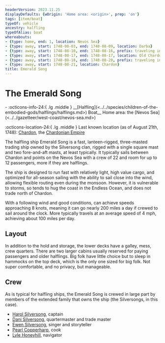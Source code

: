 ```yaml
---
headerVersion: 2023.11.25
displayDefaults: {wOrigin: 'Home area: <origin>', prep: 'on'}
tags: [item/boat]
typeOf: vehicle
ancestry: halfling
typeOfAlias: boat
whereabouts:
- {type: home, end: 1, location: Nevos Sea}
- {type: away, start: 1748-08-03, end: 1748-08-09, location: Darba}
- {type: away, start: 1748-08-10, end: 1748-08-16, prefix: traveling in, location: Nevos Sea}
- {type: away, start: 1748-08-17, end: 1748-08-17, location: Old Chardon Canal}
- {type: away, start: 1748-08-18, end: 1748-08-20, prefix: traveling in, location: ~Chardon Bay~}
- {type: away, start: 1748-08-21, location: Chardon}
title: Emerald Song
---
```

# The Emerald Song
<div class="grid cards ext-narrow-margin ext-one-column" markdown>
- :octicons-info-24:{ .lg .middle } __[Halfling](<../../species/children-of-the-embodied-gods/halflings/halflings.md>) Boat__  
   Home area: the [Nevos Sea](<../../gazetteer/west-coast/nevos-sea.md>)  
</div>

:octicons-location-24:{ .lg .middle } Last known location (as of August 21th, 1748): [Chardon](<../../gazetteer/west-coast/chardonian-empire/chardon/chardon.md>), the [Chardonian Empire](<../../gazetteer/west-coast/chardonian-empire/chardonian-empire.md>)


The halfling ship Emerald Song is a fast, lanteen-rigged, three-masted trading ship owned by the Silversong clan, rigged with a single square mast and two fore-and-aft masts, at least typically. It typically sails between Chardon and points on the Nevos Sea with a crew of 22 and room for up to 12 passengers, more if they are halflings.

The ship is designed to run fast with relatively light, high value cargo, and optimized for all-season sailing with the ability to sail close into the wind, allowing flexible routing even during the monsoon. However, it is vulnerable to storms, so tends to hug the coast in the Endless Ocean, and does not trade north of Chardon. 

With a following wind and good conditions, can achieve speeds approaching 8 knots, meaning it can go nearly 200 miles a day if crewed to sail around the clock. More typically travels at an average speed of 4 mph, achieving about 100 miles per day.


## Layout
In addition to the hold and storage, the lower decks have a galley, mess, crew quarters. There are two larger cabins usually reserved for paying passengers and older halflings. Big folk have little choice but to sleep in hammocks on the top deck, which is the only one sized for big folk. Not super comfortable, and no privacy, but manageable.
## Crew

As is typical for halfling ships, the Emerald Song is crewed in large part by members of the extended family that owns the ship (the Silversongs, in this case). 

- [Harol Silversong](<../../people/halflings/harol-silversong.md>), captain
- [Dani Silversong](<../../people/halflings/dani-silversong.md>), quartermaster and trade master
- [Ewen Silversong](<../../people/halflings/ewen-silversong.md>), singer and storyteller
- [Pearl Copperharp](<../../people/halflings/pearl-copperharp.md>), cook
- [Lyle Honeyhill](<../../people/halflings/lyle-honeyhill.md>), navigator
